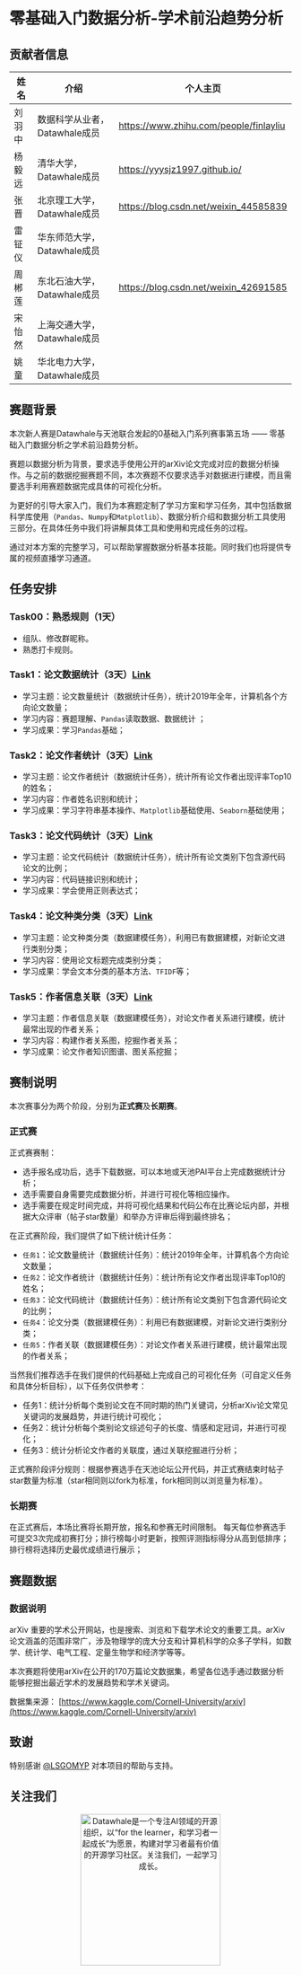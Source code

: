 ﻿# 零基础入门数据分析-学术前沿趋势分析

## 贡献者信息
| 姓名                                                         | 介绍                                                         | 个人主页                                                         |
| ------------------------------------------------------------ | ------------------------------------------------------------ | ------------------------------------------------------------ |
| 刘羽中 | 数据科学从业者，Datawhale成员 |   https://www.zhihu.com/people/finlayliu      |
| 杨毅远 | 清华大学，Datawhale成员 |   https://yyysjz1997.github.io/      |
| 张晋   | 北京理工大学，Datawhale成员 |   https://blog.csdn.net/weixin_44585839      |
| 雷钲仪   | 华东师范大学，Datawhale成员 |         |
| 周郴莲   | 东北石油大学，Datawhale成员 |     https://blog.csdn.net/weixin_42691585    |
| 宋怡然   | 上海交通大学，Datawhale成员 |         |
姚童|华北电力大学，Datawhale成员|

## 赛题背景

本次新人赛是Datawhale与天池联合发起的0基础入门系列赛事第五场 —— 零基础入门数据分析之学术前沿趋势分析。

赛题以数据分析为背景，要求选手使用公开的arXiv论文完成对应的数据分析操作。与之前的数据挖掘赛题不同，本次赛题不仅要求选手对数据进行建模，而且需要选手利用赛题数据完成具体的可视化分析。

为更好的引导大家入门，我们为本赛题定制了学习方案和学习任务，其中包括数据科学库使用（`Pandas`、`Numpy`和`Matplotlib`）、数据分析介绍和数据分析工具使用三部分。在具体任务中我们将讲解具体工具和使用和完成任务的过程。

通过对本方案的完整学习，可以帮助掌握数据分析基本技能。同时我们也将提供专属的视频直播学习通道。

## 任务安排

### Task00：熟悉规则（1天）
- 组队、修改群昵称。
- 熟悉打卡规则。

### Task1：论文数据统计（3天）[Link](https://github.com/datawhalechina/team-learning-data-mining/blob/master/AcademicTrends/Task1%20%E8%AE%BA%E6%96%87%E6%95%B0%E6%8D%AE%E7%BB%9F%E8%AE%A1.md)

- 学习主题：论文数量统计（数据统计任务），统计2019年全年，计算机各个方向论文数量；
- 学习内容：赛题理解、`Pandas`读取数据、数据统计 ；
- 学习成果：学习`Pandas`基础；

### Task2：论文作者统计（3天）[Link](https://github.com/datawhalechina/team-learning-data-mining/blob/master/AcademicTrends/Task2%20%E8%AE%BA%E6%96%87%E4%BD%9C%E8%80%85%E7%BB%9F%E8%AE%A1.md)

- 学习主题：论文作者统计（数据统计任务），统计所有论文作者出现评率Top10的姓名；
- 学习内容：作者姓名识别和统计；
- 学习成果：学习字符串基本操作、`Matplotlib`基础使用、`Seaborn`基础使用；

### Task3：论文代码统计（3天）[Link](https://github.com/datawhalechina/team-learning-data-mining/blob/master/AcademicTrends/Task3%20%E8%AE%BA%E6%96%87%E4%BB%A3%E7%A0%81%E7%BB%9F%E8%AE%A1.md)

- 学习主题：论文代码统计（数据统计任务），统计所有论文类别下包含源代码论文的比例；
- 学习内容：代码链接识别和统计；
- 学习成果：学会使用正则表达式；

### Task4：论文种类分类（3天）[Link](https://github.com/datawhalechina/team-learning-data-mining/blob/master/AcademicTrends/Task4%20%E8%AE%BA%E6%96%87%E7%A7%8D%E7%B1%BB%E5%88%86%E7%B1%BB.md)

- 学习主题：论文种类分类（数据建模任务），利用已有数据建模，对新论文进行类别分类；
- 学习内容：使用论文标题完成类别分类；
- 学习成果：学会文本分类的基本方法、`TFIDF`等；

### Task5：作者信息关联（3天）[Link](https://github.com/datawhalechina/team-learning-data-mining/blob/master/AcademicTrends/Task5%20%E4%BD%9C%E8%80%85%E4%BF%A1%E6%81%AF%E5%85%B3%E8%81%94.md)

- 学习主题：作者信息关联（数据建模任务），对论文作者关系进行建模，统计最常出现的作者关系；
- 学习内容：构建作者关系图，挖掘作者关系；
- 学习成果：论文作者知识图谱、图关系挖掘；

## 赛制说明

本次赛事分为两个阶段，分别为**正式赛**及**长期赛**。

### 正式赛

正式赛赛制：
- 选手报名成功后，选手下载数据，可以本地或天池PAI平台上完成数据统计分析；
- 选手需要自身需要完成数据分析，并进行可视化等相应操作。
- 选手需要在规定时间完成，并将可视化结果和代码公布在比赛论坛内部，并根据大众评审（帖子star数量）和举办方评审后得到最终排名；  

在正式赛阶段，我们提供了如下统计统计任务：

- `任务1`：论文数量统计（数据统计任务）：统计2019年全年，计算机各个方向论文数量；
- `任务2`：论文作者统计（数据统计任务）：统计所有论文作者出现评率Top10的姓名；
- `任务3`：论文代码统计（数据统计任务）：统计所有论文类别下包含源代码论文的比例；
- `任务4`：论文分类（数据建模任务）：利用已有数据建模，对新论文进行类别分类；
- `任务5`：作者关联（数据建模任务）：对论文作者关系进行建模，统计最常出现的作者关系；

当然我们推荐选手在我们提供的代码基础上完成自己的可视化任务（可自定义任务和具体分析目标），以下任务仅供参考：

- 任务1：统计分析每个类别论文在不同时期的热门关键词，分析arXiv论文常见关键词的发展趋势，并进行统计可视化；
- 任务2：统计分析每个类别论文综述句子的长度、情感和定冠词，并进行可视化；
- 任务3：统计分析论文作者的关联度，通过关联挖掘进行分析；

正式赛阶段评分规则：根据参赛选手在天池论坛公开代码，并正式赛结束时帖子star数量为标准（star相同则以fork为标准，fork相同则以浏览量为标准）。

### 长期赛

在正式赛后，本场比赛将长期开放，报名和参赛无时间限制。
每天每位参赛选手可提交3次完成初赛打分；排行榜每小时更新，按照评测指标得分从高到低排序；排行榜将选择历史最优成绩进行展示；

## 赛题数据

### 数据说明

arXiv 重要的学术公开网站，也是搜索、浏览和下载学术论文的重要工具。arXiv论文涵盖的范围非常广，涉及物理学的庞大分支和计算机科学的众多子学科，如数学、统计学、电气工程、定量生物学和经济学等等。

本次赛题将使用arXiv在公开的170万篇论文数据集，希望各位选手通过数据分析能够挖掘出最近学术的发展趋势和学术关键词。

数据集来源：
[https://www.kaggle.com/Cornell-University/arxiv](https://www.kaggle.com/Cornell-University/arxiv)


## 致谢
特别感谢 [@LSGOMYP](https://blog.csdn.net/LSGO_MYP) 对本项目的帮助与支持。

## 关注我们
<div align=center><img src="https://raw.githubusercontent.com/datawhalechina/pumpkin-book/master/res/qrcode.jpeg" width = "250" height = "270" alt="Datawhale是一个专注AI领域的开源组织，以“for the learner，和学习者一起成长”为愿景，构建对学习者最有价值的开源学习社区。关注我们，一起学习成长。"></div>
